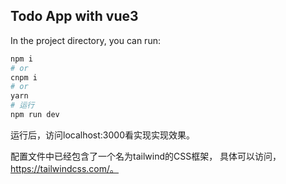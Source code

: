 ## Todo App with vue3

In the project directory, you can run:

```bash
npm i
# or
cnpm i 
# or
yarn
# 运行
npm run dev
```
运行后，访问localhost:3000看实现实现效果。

配置文件中已经包含了一个名为tailwind的CSS框架，
具体可以访问，https://tailwindcss.com/。


